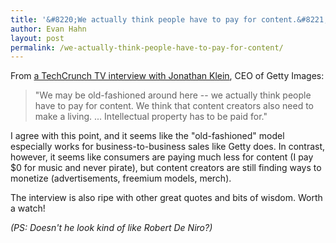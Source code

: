 ```yaml
---
title: '&#8220;We actually think people have to pay for content.&#8221;'
author: Evan Hahn
layout: post
permalink: /we-actually-think-people-have-to-pay-for-content/
---
```

From [a TechCrunch TV interview with Jonathan Klein][1], CEO of Getty Images:

> "We may be old-fashioned around here -- we actually think people have to pay for content. We think that content creators also need to make a living. ... Intellectual property has to be paid for."

I agree with this point, and it seems like the "old-fashioned" model especially works for business-to-business sales like Getty does. In contrast, however, it seems like consumers are paying much less for content (I pay $0 for music and never pirate), but content creators are still finding ways to monetize (advertisements, freemium models, merch).

The interview is also ripe with other great quotes and bits of wisdom. Worth a watch!

*(PS: Doesn't he look kind of like Robert De Niro?)*

 [1]: http://techcrunch.com/2012/03/16/getty-images-ceo-how-to-build-a-company-that-lasts-tctv/
